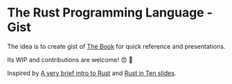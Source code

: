 # The Rust Programming Language - Gist

The idea is to create gist of [The Book](https://doc.rust-lang.org/book/second-edition/) for quick reference and presentations.

Its WIP and contributions are welcome! 😍 🎉

Inspired by [A very brief intro to Rust](https://github.com/ashleygwilliams/a-very-brief-intro-to-rust) and [Rust in Ten slides](https://github.com/steveklabnik/rust-in-ten-slides).
